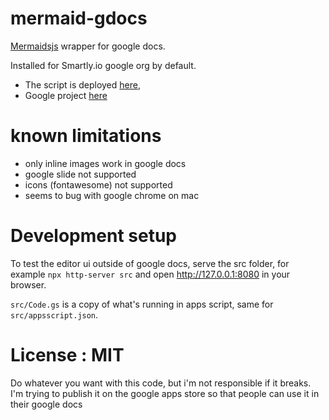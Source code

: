 # mermaid-gdocs
[Mermaidsjs](https://mermaidjs.github.io/) wrapper for google docs.

Installed for Smartly.io google org by default. 
 * The script is deployed [here](https://docs.google.com/document/d/1rWbQdhUmCmLRzoHYSBfhC_txTWxie6ofEspoJigKQaU/edit),
 * Google project [here](https://console.cloud.google.com/apis/api/appsmarket-component.googleapis.com/credentials?authuser=0&project=fast-drake-418308)

# known limitations

- only inline images work in google docs
- google slide not supported
- icons (fontawesome) not supported
- seems to bug with google chrome on mac

# Development setup

To test the editor ui outside of google docs, serve the src folder, for example `npx http-server src` and open http://127.0.0.1:8080 in your browser.

`src/Code.gs` is a copy of what's running in apps script, same for  `src/appsscript.json`. 


# License : MIT

Do whatever you want with this code, but i'm not responsible if it breaks. I'm trying to publish it on the google apps store so that people can use it in their google docs
